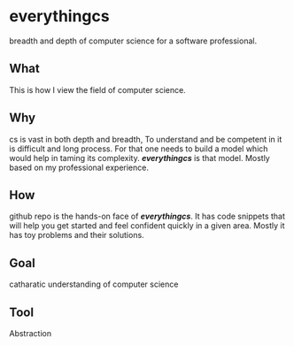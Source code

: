 everythingcs
============

breadth and depth of computer science for a software professional. 


What
---
This is how I view the field of computer science.  

Why
---
cs is vast in both depth and breadth, To understand and be competent in it is difficult and long process. For that one needs to build a model which would help in taming its complexity. ***everythingcs*** is that model. Mostly based on my professional experience.

How
---
github repo is the hands-on face of ***everythingcs***. It has code snippets that will help you get started and feel confident quickly in a given area. Mostly it has toy problems and their solutions.


Goal
---
catharatic understanding of computer science

Tool
---

Abstraction
